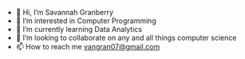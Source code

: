 - 👋 Hi, I’m Savannah Granberry
- 👀 I’m interested in Computer Programming
- 🌱 I’m currently learning Data Analytics
- 💞️ I’m looking to collaborate on any and all things computer science
- 📫 How to reach me vangran07@gmail.com

<!---
VanGran/VanGran is a ✨ special ✨ repository because its `README.md` (this file) appears on your GitHub profile.
You can click the Preview link to take a look at your changes.
--->
